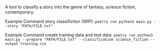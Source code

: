 A tool to classify a story into the genre of fantasy, science fiction, contemporary.

Example Command story classifiction (WIP): `poetry run python3 main.py --story "PATH/FILE.txt"`

Example Command create training data and test data: `poetry run python3 main.py --prepare "PATH/FILE.txt" --classification science_fiction --output training.csv`